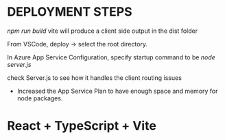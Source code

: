 # DEPLOYMENT STEPS
*npm run build*
vite will produce a client side output in the dist folder

From VSCode, deploy -> select the root directory.

In Azure App Service Configuration, specify startup command to be 
*node server.js*

check Server.js to see how it handles the client routing issues
* Increased the App Service Plan to have enough space and memory for node packages.

# React + TypeScript + Vite
